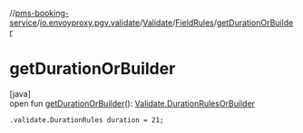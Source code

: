 //[pms-booking-service](../../../../index.md)/[io.envoyproxy.pgv.validate](../../index.md)/[Validate](../index.md)/[FieldRules](index.md)/[getDurationOrBuilder](get-duration-or-builder.md)

# getDurationOrBuilder

[java]\
open fun [getDurationOrBuilder](get-duration-or-builder.md)(): [Validate.DurationRulesOrBuilder](../-duration-rules-or-builder/index.md)

`.validate.DurationRules duration = 21;`